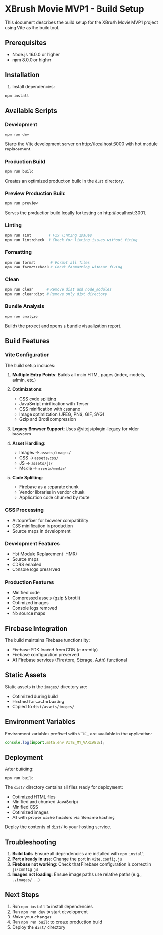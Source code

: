 # XBrush Movie MVP1 - Build Setup

This document describes the build setup for the XBrush Movie MVP1 project using Vite as the build tool.

## Prerequisites

- Node.js 16.0.0 or higher
- npm 8.0.0 or higher

## Installation

1. Install dependencies:
```bash
npm install
```

## Available Scripts

### Development
```bash
npm run dev
```
Starts the Vite development server on http://localhost:3000 with hot module replacement.

### Production Build
```bash
npm run build
```
Creates an optimized production build in the `dist` directory.

### Preview Production Build
```bash
npm run preview
```
Serves the production build locally for testing on http://localhost:3001.

### Linting
```bash
npm run lint        # Fix linting issues
npm run lint:check  # Check for linting issues without fixing
```

### Formatting
```bash
npm run format       # Format all files
npm run format:check # Check formatting without fixing
```

### Clean
```bash
npm run clean      # Remove dist and node_modules
npm run clean:dist # Remove only dist directory
```

### Bundle Analysis
```bash
npm run analyze
```
Builds the project and opens a bundle visualization report.

## Build Features

### Vite Configuration

The build setup includes:

1. **Multiple Entry Points**: Builds all main HTML pages (index, models, admin, etc.)

2. **Optimizations**:
   - CSS code splitting
   - JavaScript minification with Terser
   - CSS minification with cssnano
   - Image optimization (JPEG, PNG, GIF, SVG)
   - Gzip and Brotli compression

3. **Legacy Browser Support**: Uses @vitejs/plugin-legacy for older browsers

4. **Asset Handling**:
   - Images → `assets/images/`
   - CSS → `assets/css/`
   - JS → `assets/js/`
   - Media → `assets/media/`

5. **Code Splitting**:
   - Firebase as a separate chunk
   - Vendor libraries in vendor chunk
   - Application code chunked by route

### CSS Processing

- Autoprefixer for browser compatibility
- CSS minification in production
- Source maps in development

### Development Features

- Hot Module Replacement (HMR)
- Source maps
- CORS enabled
- Console logs preserved

### Production Features

- Minified code
- Compressed assets (gzip & brotli)
- Optimized images
- Console logs removed
- No source maps

## Firebase Integration

The build maintains Firebase functionality:
- Firebase SDK loaded from CDN (currently)
- Firebase configuration preserved
- All Firebase services (Firestore, Storage, Auth) functional

## Static Assets

Static assets in the `images/` directory are:
- Optimized during build
- Hashed for cache busting
- Copied to `dist/assets/images/`

## Environment Variables

Environment variables prefixed with `VITE_` are available in the application:
```javascript
console.log(import.meta.env.VITE_MY_VARIABLE);
```

## Deployment

After building:
```bash
npm run build
```

The `dist/` directory contains all files ready for deployment:
- Optimized HTML files
- Minified and chunked JavaScript
- Minified CSS
- Optimized images
- All with proper cache headers via filename hashing

Deploy the contents of `dist/` to your hosting service.

## Troubleshooting

1. **Build fails**: Ensure all dependencies are installed with `npm install`
2. **Port already in use**: Change the port in `vite.config.js`
3. **Firebase not working**: Check that Firebase configuration is correct in `js/config.js`
4. **Images not loading**: Ensure image paths use relative paths (e.g., `./images/...`)

## Next Steps

1. Run `npm install` to install dependencies
2. Run `npm run dev` to start development
3. Make your changes
4. Run `npm run build` to create production build
5. Deploy the `dist/` directory